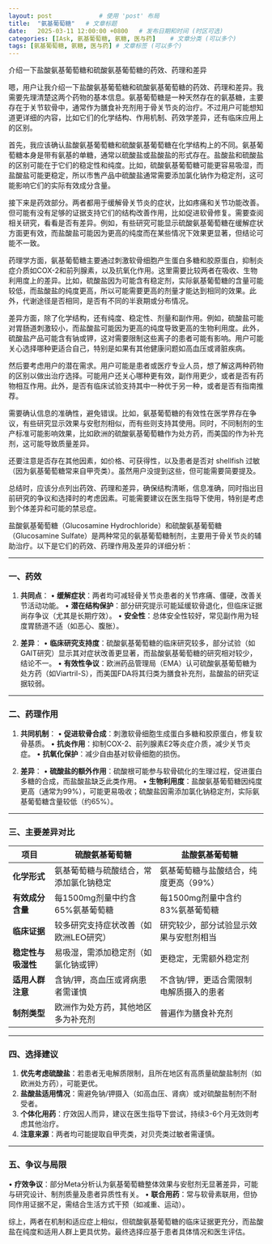 ```yaml
---
layout: post             # 使用 'post' 布局
title:  "氨基葡萄糖"   # 文章标题
date:   2025-03-11 12:00:00 +0800   # 发布日期和时间 (时区可选)
categories: [IAsk, 氨基葡萄糖, 氨糖, 医与药]    # 文章分类 (可以多个)
tags: [氨基葡萄糖, 氨糖, 医与药] # 文章标签 (可以多个)
---
```


介绍一下盐酸氨基葡萄糖和硫酸氨基葡萄糖的药效、药理和差异



嗯，用户让我介绍一下盐酸氨基葡萄糖和硫酸氨基葡萄糖的药效、药理和差异。我需要先理清楚这两个药物的基本信息。氨基葡萄糖是一种天然存在的氨基糖，主要存在于关节软骨中，通常作为膳食补充剂用于骨关节炎的治疗。不过用户可能想知道更详细的内容，比如它们的化学结构、作用机制、药效学差异，还有临床应用上的区别。

首先，我应该确认盐酸氨基葡萄糖和硫酸氨基葡萄糖在化学结构上的不同。氨基葡萄糖本身是带有氨基的单糖，通常以硫酸盐或盐酸盐的形式存在。盐酸盐和硫酸盐的区别可能在于它们的稳定性和纯度。比如，硫酸氨基葡萄糖可能更容易吸湿，而盐酸盐可能更稳定，所以市售产品中硫酸盐通常需要添加氯化钠作为稳定剂，这可能影响它们的实际有效成分含量。

接下来是药效部分。两者都用于缓解骨关节炎的症状，比如疼痛和关节功能改善。但可能有没有足够的证据支持它们的结构改善作用，比如促进软骨修复。需要查阅相关研究，看看是否有差异。例如，有些研究可能显示硫酸氨基葡萄糖在缓解症状方面更有效，而盐酸盐可能因为更高的纯度而在某些情况下效果更显著，但结论可能不一致。

药理学方面，氨基葡萄糖主要通过刺激软骨细胞产生蛋白多糖和胶原蛋白，抑制炎症介质如COX-2和前列腺素，以及抗氧化作用。这里需要比较两者在吸收、生物利用度上的差异。比如，硫酸盐因为可能含有稳定剂，实际氨基葡萄糖的含量可能较低，而盐酸盐的纯度更高，所以可能需要更高的剂量才能达到相同的效果。此外，代谢途径是否相同，是否有不同的半衰期或分布情况。

差异方面，除了化学结构，还有纯度、稳定性、剂量和副作用。例如，硫酸盐可能对胃肠道刺激较小，而盐酸盐可能因为更高的纯度导致更高的生物利用度。此外，硫酸盐产品可能含有钠或钾，这对需要限制这些离子的患者可能有影响。用户可能关心选择哪种更适合自己，特别是如果有其他健康问题如高血压或肾脏疾病。

然后要考虑用户的潜在需求。用户可能是患者或医疗专业人员，想了解这两种药物的区别以做出治疗选择。可能用户还关心哪种更有效，副作用更少，或者是否有药物相互作用。此外，是否有临床试验支持其中一种优于另一种，或者是否有指南推荐。

需要确认信息的准确性，避免错误。比如，氨基葡萄糖的有效性在医学界存在争议，有些研究显示效果与安慰剂相似，而有些则支持其使用。同时，不同制剂的生产标准可能影响效果，比如欧洲的硫酸氨基葡萄糖作为处方药，而美国的作为补充剂，这可能导致质量差异。

还要注意是否存在其他因素，如价格、可获得性，以及患者是否对 shellfish 过敏（因为氨基葡萄糖常来自甲壳类）。虽然用户没提到这些，但可能需要简要提及。

总结时，应该分点列出药效、药理和差异，确保结构清晰，信息准确，同时指出目前研究的争议和选择时的考虑因素。可能需要建议在医生指导下使用，特别是考虑到个体差异和可能的禁忌症。




盐酸氨基葡萄糖（Glucosamine Hydrochloride）和硫酸氨基葡萄糖（Glucosamine Sulfate）是两种常见的氨基葡萄糖制剂，主要用于骨关节炎的辅助治疗。以下是它们的药效、药理作用及差异的详细分析：

---

### **一、药效**
1. **共同点**：
   • **缓解症状**：两者均可减轻骨关节炎患者的关节疼痛、僵硬，改善关节活动功能。
   • **潜在结构保护**：部分研究提示可能延缓软骨退化，但临床证据尚存争议（尤其是长期疗效）。
   • **安全性**：总体安全性较好，常见副作用为轻度胃肠道不适（如恶心、腹胀）。

2. **差异**：
   • **临床研究支持度**：硫酸氨基葡萄糖的临床研究较多，部分试验（如GAIT研究）显示其对症状改善更显著，而盐酸氨基葡萄糖的研究相对较少，结论不一。
   • **有效性争议**：欧洲药品管理局（EMA）认可硫酸氨基葡萄糖为处方药（如Viartril-S），而美国FDA将其归类为膳食补充剂，盐酸盐的研究证据较弱。

---

### **二、药理作用**
1. **共同机制**：
   • **促进软骨合成**：刺激软骨细胞生成蛋白多糖和胶原蛋白，修复软骨基质。
   • **抗炎作用**：抑制COX-2、前列腺素E2等炎症介质，减少关节炎症。
   • **抗氧化保护**：减少自由基对软骨细胞的损伤。

2. **差异**：
   • **硫酸盐的额外作用**：硫酸根可能参与软骨硫化的生理过程，促进蛋白多糖的合成，而盐酸盐缺乏此类作用。
   • **生物利用度**：盐酸氨基葡萄糖因纯度更高（通常为99%），可能更易吸收；硫酸盐因需添加氯化钠稳定剂，实际氨基葡萄糖含量较低（约65%）。

---

### **三、主要差异对比**

| **项目**              | **硫酸氨基葡萄糖**                          | **盐酸氨基葡萄糖**                        |
|-----------------------|---------------------------------------------|-------------------------------------------|
| **化学形式**          | 氨基葡萄糖与硫酸结合，常添加氯化钠稳定      | 氨基葡萄糖与盐酸结合，纯度更高（99%）    |
| **有效成分含量**      | 每1500mg剂量中约含65%氨基葡萄糖             | 每1500mg剂量中含约83%氨基葡萄糖           |
| **临床证据**          | 较多研究支持症状改善（如欧洲LEO研究）       | 研究较少，部分试验显示效果与安慰剂相当    |
| **稳定性与吸湿性**    | 易吸湿，需添加稳定剂（如氯化钠或钾）        | 更稳定，无需额外稳定剂                    |
| **适用人群注意**       | 含钠/钾，高血压或肾病患者需谨慎             | 不含钠/钾，更适合需限制电解质摄入的患者   |
| **制剂类型**          | 欧洲作为处方药，其他地区多为补充剂          | 普遍作为膳食补充剂                        |

---

### **四、选择建议**
1. **优先考虑硫酸盐**：若患者无电解质限制，且所在地区有高质量硫酸盐制剂（如欧洲处方药），可能更优。
2. **盐酸盐适用情况**：需避免钠/钾摄入（如高血压、肾病）或对硫酸盐制剂不耐受者。
3. **个体化用药**：疗效因人而异，建议在医生指导下尝试，持续3-6个月无效则考虑其他治疗。
4. **注意来源**：两者均可能提取自甲壳类，对贝壳类过敏者需谨慎。

---

### **五、争议与局限**
• **疗效争议**：部分Meta分析认为氨基葡萄糖整体效果与安慰剂无显著差异，可能与研究设计、制剂质量及患者异质性有关。
• **联合用药**：常与软骨素联用，但协同作用证据不足，需结合生活方式干预（如减重、运动）。

综上，两者在机制和适应症上相似，但硫酸氨基葡萄糖的临床证据更充分，而盐酸盐在纯度和适用人群上更具优势。最终选择应基于患者具体情况和医生评估。